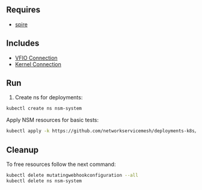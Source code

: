 ## Requires

- [spire](../spire)

## Includes

- [VFIO Connection](../use-cases/Vfio2Noop)
- [Kernel Connection](../use-cases/SriovKernel2Noop)

## Run

1. Create ns for deployments:
```bash
kubectl create ns nsm-system
```

Apply NSM resources for basic tests:
```bash
kubectl apply -k https://github.com/networkservicemesh/deployments-k8s/examples/sriov?ref=603b0ecfe9703b60e0722bc5e6697f5b80821533
```

## Cleanup

To free resources follow the next command:
```bash
kubectl delete mutatingwebhookconfiguration --all
kubectl delete ns nsm-system
```
